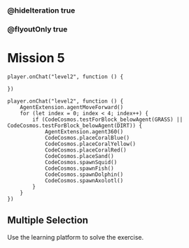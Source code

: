 ### @hideIteration true
### @flyoutOnly true
# Mission 5

```blocks
player.onChat("level2", function () {
    
})
```

```template
player.onChat("level2", function () {
    AgentExtension.agentMoveForward()
    for (let index = 0; index < 4; index++) {
        if (CodeCosmos.testForBlock_belowAgent(GRASS) || CodeCosmos.testForBlock_belowAgent(DIRT)) {
            AgentExtension.agent360()
            CodeCosmos.placeCoralBlue()
            CodeCosmos.placeCoralYellow()
            CodeCosmos.placeCoralRed()
            CodeCosmos.placeSand()
            CodeCosmos.spawnSquid()
            CodeCosmos.spawnFish()
            CodeCosmos.spawnDolphin()
            CodeCosmos.spawnAxolotl()
        }
    }
})
```

## Multiple Selection
Use the learning platform to solve the exercise.